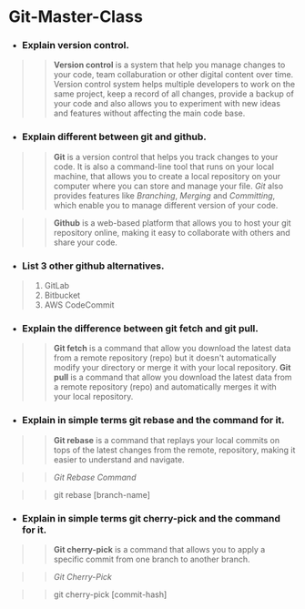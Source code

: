# Git-Master-Class

* ### Explain version control.
>> **Version control** is a system that help you manage changes to your code, team collaburation or other digital content over time. Version control system helps multiple developers to work on the same project, keep a record of all changes, provide a backup of your code and also allows you to experiment with new ideas and features without affecting the main code base.

* ### Explain different between git and github.
>> **Git** is a version control that helps you track changes to your code. It is also a command-line tool that runs on your local machine, that allows you to create a local repository on your computer where you can store and manage your file.
>> *Git* also provides features like *Branching*, *Merging* and *Committing*, which enable you to manage different version of your code.

>> **Github** is a web-based platform that allows you to host your git repository online, making it easy to collaborate with others and share your code.

* ### List 3 other github alternatives.
> 1. GitLab
> 2. Bitbucket
> 3. AWS CodeCommit

* ### Explain the difference between git fetch and git pull.
>> **Git fetch** is a command that allow you download the latest data from a remote repository (repo) but it doesn't automatically modify your directory or merge it with your local repository.
>> **Git pull** is a command that allow you download the latest data from a remote repository (repo) and automatically merges it with your local repository.

* ### Explain in simple terms git rebase and the command for it.
>> **Git rebase** is a command that replays your local commits on tops of the latest changes from the remote, repository, making it easier to understand and navigate.

>> *Git Rebase Command*

>> git rebase [branch-name]

* ### Explain in simple terms git cherry-pick and the command for it.
>> **Git cherry-pick** is a command that allows you to apply a specific commit from one branch to another branch.

>> *Git Cherry-Pick*

>> git cherry-pick [commit-hash]
